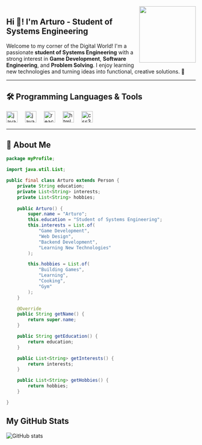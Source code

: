 
<img align="right" height="150" src="https://www.svgrepo.com/show/421065/game-gamepad-gaming.svg" />
<h2 align="left">Hi 👋! I'm Arturo - Student of Systems Engineering</h2>




Welcome to my corner of the Digital World! I'm a passionate **student of Systems Engineering** with a strong interest in **Game Development**, **Software Engineering**, and **Problem Solving**. I enjoy learning new technologies and turning ideas into functional, creative solutions. 🚀



---

## 🛠️ Programming Languages & Tools


<div align="left">
 <img src="https://cdn.jsdelivr.net/gh/devicons/devicon/icons/java/java-original.svg" height="30" alt="java logo"  />
  <img width="12" />
  <img src="https://cdn.jsdelivr.net/gh/devicons/devicon/icons/javascript/javascript-original.svg" height="30" alt="javascript logo"  />
  <img width="12" />
  <img src="https://cdn.jsdelivr.net/gh/devicons/devicon/icons/react/react-original.svg" height="30" alt="react logo"  />
  <img width="12" />
  <img src="https://cdn.jsdelivr.net/gh/devicons/devicon/icons/html5/html5-original.svg" height="30" alt="html5 logo"  />
  <img width="12" />
  <img src="https://cdn.jsdelivr.net/gh/devicons/devicon/icons/css3/css3-original.svg" height="30" alt="css3 logo"  />
  <img width="12" />
 
</div>



---

## 🎯 About Me


```java
package myProfile;

import java.util.List;

public final class Arturo extends Person {
    private String education;
    private List<String> interests;
    private List<String> hobbies;
    
    public Arturo() {
        super.name = "Arturo";
        this.education = "Student of Systems Engineering";
        this.interests = List.of(
            "Game Development",
            "Web Design",
            "Backend Development",
            "Learning New Technologies"
        );

        this.hobbies = List.of(
            "Building Games",
            "Learning",
            "Cooking",
            "Gym"
        );
    }

    @Override
    public String getName() {
        return super.name;
    }

    public String getEducation() {
        return education;
    }

    public List<String> getInterests() {
        return interests;
    }

    public List<String> getHobbies() {
        return hobbies;
    }

}


```




## My GitHub Stats
![GitHub stats](https://github-readme-stats.vercel.app/api?username=ArturoCCS&show_icons=true&theme=radical)
